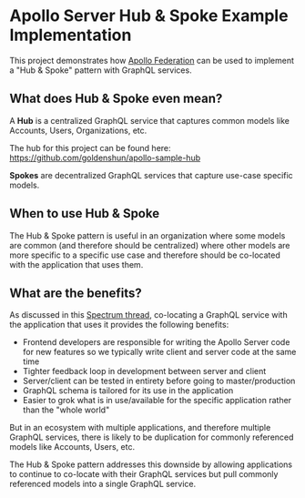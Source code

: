 # Apollo Server Hub & Spoke Example Implementation

This project demonstrates how [Apollo Federation](https://blog.apollographql.com/apollo-federation-f260cf525d21) can be used to implement a "Hub & Spoke" pattern with GraphQL services.

## What does Hub & Spoke even mean?
A **Hub** is a centralized GraphQL service that captures common models like Accounts, Users, Organizations, etc.

The hub for this project can be found here: https://github.com/goldenshun/apollo-sample-hub

**Spokes** are decentralized GraphQL services that capture use-case specific models.

## When to use Hub & Spoke
The Hub & Spoke pattern is useful in an organization where some models are common (and therefore should be centralized) where other models are more specific to a specific use case and therefore should be co-located with the application that uses them.

## What are the benefits?

As discussed in this [Spectrum thread](https://spectrum.chat/apollo/apollo-federation/apollo-federation-with-co-located-client-server~dbea1815-2bbc-4581-9fd5-6162cd71eb34), co-locating a GraphQL service with the application that uses it provides the following benefits:

- Frontend developers are responsible for writing the Apollo Server code for new features so we typically write client and server code at the same time
- Tighter feedback loop in development between server and client
- Server/client can be tested in entirety before going to master/production
- GraphQL schema is tailored for its use in the application
- Easier to grok what is in use/available for the specific application rather than the "whole world"

But in an ecosystem with multiple applications, and therefore multiple GraphQL services, there is likely to be duplication for commonly referenced models like Accounts, Users, etc.

The Hub & Spoke pattern addresses this downside by allowing applications to continue to co-locate with their GraphQL services but pull commonly referenced models into a single GraphQL service.